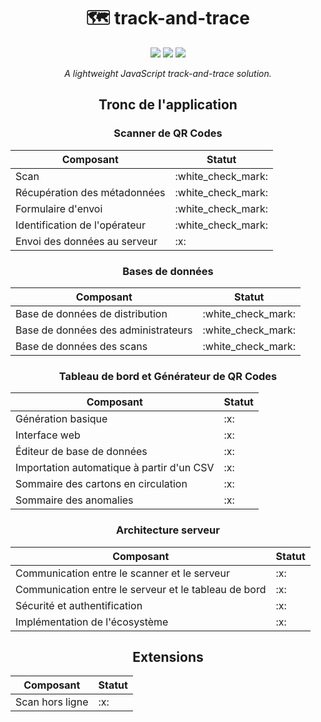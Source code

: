 <div align="center">
	<h1>🗺️ track-and-trace</h1>
	<img src="https://img.shields.io/github/license/leogaudin/track-and-trace" />
	<img src="https://img.shields.io/static/v1?label=android&message=%3E%205%2E0&color=brightgreen" />
	<img src="https://img.shields.io/static/v1?label=ios&message=%3E%2012%2E4&color=blueviolet" />
	<p><i>A lightweight JavaScript track-and-trace solution.</i></p>
	<h2 id="tronc-de-l-application">Tronc de l&#39;application</h2>
	<h3 id="scanner-de-qr-codes">Scanner de QR Codes</h3>
	<table>
		<thead>
			<tr>
				<th>Composant</th>
				<th>Statut</th>
			</tr>
		</thead>
		<tbody>
			<tr>
				<td>Scan</td>
				<td>:white_check_mark:</td>
			</tr>
			<tr>
				<td>Récupération des métadonnées</td>
				<td>:white_check_mark:</td>
			</tr>
			<tr>
				<td>Formulaire d&#39;envoi</td>
				<td>:white_check_mark:</td>
			</tr>
			<tr>
				<td>Identification de l&#39;opérateur</td>
				<td>:white_check_mark:</td>
			</tr>
			<tr>
				<td>Envoi des données au serveur</td>
				<td>:x:</td>
			</tr>
		</tbody>
	</table>
	<h3 id="bases-de-donn-es-sql">Bases de données</h3>
	<table>
		<thead>
			<tr>
				<th>Composant</th>
				<th>Statut</th>
			</tr>
		</thead>
		<tbody>
			<tr>
				<td>Base de données de distribution</td>
				<td>:white_check_mark:</td>
			</tr>
			<tr>
				<td>Base de données des administrateurs</td>
				<td>:white_check_mark:</td>
			</tr>
			<tr>
				<td>Base de données des scans</td>
				<td>:white_check_mark:</td>
			</tr>
		</tbody>
	</table>
	<h3 id="tableau-de-bord-et-g-n-rateur-de-qr-codes">Tableau de bord et Générateur de QR Codes</h3>
	<table>
		<thead>
			<tr>
				<th>Composant</th>
				<th>Statut</th>
			</tr>
		</thead>
		<tbody>
			<tr>
				<td>Génération basique</td>
				<td>:x:</td>
			</tr>
			<tr>
				<td>Interface web</td>
				<td>:x:</td>
			</tr>
			<tr>
				<td>Éditeur de base de données</td>
				<td>:x:</td>
			</tr>
			<tr>
				<td>Importation automatique à partir d&#39;un CSV</td>
				<td>:x:</td>
			</tr>
			<tr>
				<td>Sommaire des cartons en circulation</td>
				<td>:x:</td>
			</tr>
			<tr>
				<td>Sommaire des anomalies</td>
				<td>:x:</td>
			</tr>
		</tbody>
	</table>
	<h3 id="architecture-serveur">Architecture serveur</h3>
	<table>
		<thead>
			<tr>
				<th>Composant</th>
				<th>Statut</th>
			</tr>
		</thead>
		<tbody>
			<tr>
				<td>Communication entre le scanner et le serveur</td>
				<td>:x:</td>
			</tr>
			<tr>
				<td>Communication entre le serveur et le tableau de bord</td>
				<td>:x:</td>
			</tr>
			<tr>
				<td>Sécurité et authentification</td>
				<td>:x:</td>
			</tr>
			<tr>
				<td>Implémentation de l&#39;écosystème</td>
				<td>:x:</td>
			</tr>
		</tbody>
	</table>
	<h2 id="extensions">Extensions</h2>
	<table>
		<thead>
			<tr>
				<th>Composant</th>
				<th>Statut</th>
			</tr>
		</thead>
		<tbody>
			<tr>
				<td>Scan hors ligne</td>
				<td>:x:</td>
			</tr>
		</tbody>
	</table>
</div>
